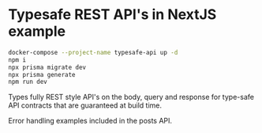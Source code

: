 # Typesafe REST API's in NextJS example
```bash
docker-compose --project-name typesafe-api up -d
npm i
npx prisma migrate dev
npx prisma generate
npm run dev
```

Types fully REST style API's on the body, query and response for type-safe API contracts that are guaranteed
at build time.

Error handling examples included in the posts API.